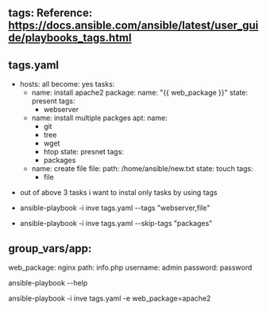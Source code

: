 ## tags:  Reference: https://docs.ansible.com/ansible/latest/user_guide/playbooks_tags.html
   tags.yaml
   --- 
   - hosts: all
     become: yes
     tasks:
     - name: install apache2 
       package:
        name: "{{ web_package }}"
        state: present
       tags:
         - webserver
     - name: install multiple packges
       apt:
        name: 
          - git
          - tree
          - wget
          - htop
        state: presnet
       tags:
        - packages  
     - name: create file
       file:
         path: /home/ansible/new.txt
         state: touch
       tags:
        - file


* out of above 3 tasks i want to instal only tasks 
   by using tags

* ansible-playbook -i inve tags.yaml --tags "webserver,file"

* ansible-playbook -i inve tags.yaml --skip-tags "packages"


group_vars/app:
-------------
web_package: nginx
path: info.php
username: admin
password: password



ansible-playbook --help

ansible-playbook -i inve tags.yaml -e web_package=apache2